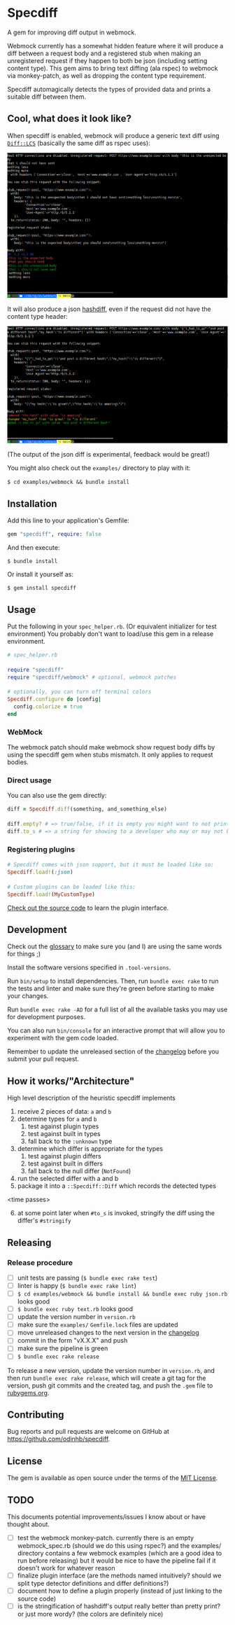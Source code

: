 # Specdiff

A gem for improving diff output in webmock.

Webmock currently has a somewhat hidden feature where it will produce a diff
between a request body and a registered stub when making an unregistered request
if they happen to both be json (including setting content type). This gem aims
to bring text diffing (ala rspec) to webmock via monkey-patch, as well as
dropping the content type requirement.

Specdiff automagically detects the types of provided data and prints a suitable
diff between them.

## Cool, what does it look like?

When specdiff is enabled, webmock will produce a generic text diff using
[`Diff::LCS`](https://github.com/halostatue/diff-lcs) (basically the same
diff as rspec uses):

![webmock_text_with_specdiff](./assets/webmock_text_with_specdiff.png)

It will also produce a json [hashdiff](https://github.com/liufengyun/hashdiff),
even if the request did not have the content type header:

![d](./assets/webmock_json_with_specdiff.png)

(The output of the json diff is experimental, feedback would be great!)

You might also check out the `examples/` directory to play with it:

`$ cd examples/webmock && bundle install`

## Installation

Add this line to your application's Gemfile:

```ruby
gem "specdiff", require: false
```

And then execute:

    $ bundle install

Or install it yourself as:

    $ gem install specdiff

## Usage

Put the following in your `spec_helper.rb`. (Or equivalent initializer
for test environment) You probably don't want to load/use this gem in a release
environment.

```rb
# spec_helper.rb

require "specdiff"
require "specdiff/webmock" # optional, webmock patches

# optionally, you can turn off terminal colors
Specdiff.configure do |config|
  config.colorize = true
end
```

### WebMock

The webmock patch should make webmock show request body diffs by using the
specdiff gem when stubs mismatch. It only applies to request bodies.

### Direct usage

You can also use the gem directly:

```rb
diff = Specdiff.diff(something, and_something_else)

diff.empty? # => true/false, if it is empty you might want to not print the diff, it is probably useless
diff.to_s # => a string for showing to a developer who may or may not be scratching their head
```

### Registering plugins

```rb
# Specdiff comes with json support, but it must be loaded like so:
Specdiff.load!(:json)

# Custom plugins can be loaded like this:
Specdiff.load!(MyCustomType)
```

[Check out the source code](./lib/specdiff/plugins/json.rb) to learn the plugin interface.

## Development

Check out the [glossary](./glossary.txt) to make sure you (and I) are using the
same words for things ;)

Install the software versions specified in `.tool-versions`.

Run `bin/setup` to install dependencies. Then, run `bundle exec rake` to run the tests and linter and make sure they're green before starting to make your changes.

Run `bundle exec rake -AD` for a full list of all the available tasks you may use for development purposes.

You can also run `bin/console` for an interactive prompt that will allow you to experiment with the gem code loaded.

Remember to update the unreleased section of the [changelog](./CHANGELOG.md) before you submit your pull request.

## How it works/"Architecture"

High level description of the heuristic specdiff implements

  1. receive 2 pieces of data: `a` and `b`
  2. determine types for `a` and `b`
      1. test against plugin types
      2. test against built in types
      3. fall back to the `:unknown` type
  3. determine which differ is appropriate for the types
      1. test against plugin differs
      2. test against built in differs
      3. fall back to the null differ (`NotFound`)
  7. run the selected differ with a and b
  8. package it into a `::Specdiff::Diff` which records the detected types

  \<time passes>

  6. at some point later when `#to_s` is invoked, stringify the diff using the differ's `#stringify`

## Releasing

### Release procedure

  - [ ] unit tests are passing (`$ bundle exec rake test`)
  - [ ] linter is happy (`$ bundle exec rake lint`)
  - [ ] `$ cd examples/webmock && bundle install && bundle exec ruby json.rb` looks good
  - [ ] `$ bundle exec ruby text.rb` looks good
  - [ ] update the version number in `version.rb`
  - [ ] make sure the `examples/` `Gemfile.lock` files are updated
  - [ ] move unreleased changes to the next version in the [changelog](./CHANGELOG.md)
  - [ ] commit in the form "vX.X.X" and push
  - [ ] make sure the pipeline is green
  - [ ] `$ bundle exec rake release`

To release a new version, update the version number in `version.rb`, and then run `bundle exec rake release`, which will create a git tag for the version, push git commits and the created tag, and push the `.gem` file to [rubygems.org](https://rubygems.org).

## Contributing

Bug reports and pull requests are welcome on GitHub at https://github.com/odinhb/specdiff.

## License

The gem is available as open source under the terms of the [MIT License](https://opensource.org/licenses/MIT).

## TODO

This documents potential improvements/issues I know about or have thought about.

- [ ] test the webmock monkey-patch. currently there is an empty webmock_spec.rb (should we do this using rspec?) and the examples/ directory contains a few webmock examples (which are a good idea to run before releasing) but it would be nice to have the pipeline fail if it doesn't work for whatever reason
- [ ] finalize plugin interface (are the methods named intuitively? should we split type detector definitions and differ definitions?)
- [ ] document how to define a plugin properly (instead of just linking to the source code)
- [ ] is the stringification of hashdiff's output really better than pretty print? or just more wordy? (the colors are definitely nice)
